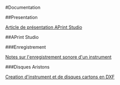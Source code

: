 #Documentation


##Presentation

[Article de présentation APrint Studio](2014_Presentation_APrint_Studio/Presentation.md)


##APrint Studio

###Enregistrement

[Notes sur l'enregistrement sonore d'un instrument](articles/CreationInstrument.md) 

###Disques Aristons

[Creation d'instrument et de disques cartons en DXF](articles/Disques/Creation_Instrument_Disques_Carton.md)



